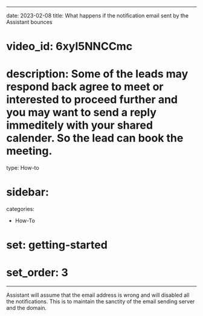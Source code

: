  ---
date: 2023-02-08
title: What happens if the notification email sent by the Assistant bounces
# video_id: 6xyI5NNCCmc
# description: Some of the leads may respond back agree to meet or interested to proceed further and you may want to send a reply immeditely with your shared calender. So the lead can book the meeting.
type: How-to
# sidebar:

categories:
  - How-To
# set: getting-started
# set_order: 3
---
Assistant will assume that the email address is wrong and will disabled all the notifications. This is to maintain the sanctity of the email sending server and the domain.